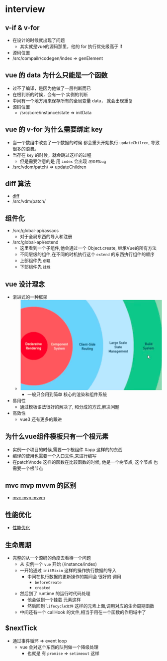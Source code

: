 # interview

##  v-if & v-for
- 在设计的时候就出现了问题
  - 其实就是vue的源码那里，他的 for 执行优先级高于 if 
- 源码位置
 - /src/compailr/codegen/index  => genElement
## vue 的 data 为什么只能是一个函数

- 过不了编译，是因为他做了一层判断而已
- 在根判断的时候，会有一个 实例的判断
- 中间有一个地方用来保存所有的全局变量 data， 就会出现重复
- 源码位置
  - /src/core/instance/state => initData

## vue 的 v-for 为什么需要绑定 key
- 当一个数组中改变了一个数据的时候 都会重头开始执行 `updateChilren`, 导致很多的浪费。  
- 当存在 `key` 的时候，就会跳过这样的过程
  - 但是需要注意的是 用 `index` 会出现 `渲染的bug` 
- /src/vdom/patch/ => updateChildren
## diff 算法
- [diff](./diff.md)
- /src/vdm/patch/ 

## 组件化
- /src/global-api/assacs 
  - 对于全局东西的导入和注册 
- /src/global-api/extend
  - 这里看到一个子组件,他会通过一个 Object.create, 继承Vue的所有方法 
  - 不同层级的组件,在不同的时机执行这个 `extend` 的东西执行组件的顺序
  - 上部组件先 `创建`
  - 下部组件先 `挂载` 

## vue 设计理念
- 渐进式的一种框架
  - ![](../../image/Snipaste_2022-07-24_17-01-13.png)
    - 一般只会用到简单 核心的渲染和组件系统
- 易用性
  - 通过模板语法很好的解决了, 和分成的方式,解决问题 
- 高效性
  - vue3 还有更多的跟进 

## 为什么vue组件模板只有一个根元素
- 实例一个项目的时候,需要一个根组件 #app 这样的的东西
- 编译的使用也需要一个入口文件,来进行编写
- 在patchVnode 这样的函数在比较函数的时候, 他是一个树节点, 这个节点 也需要一个根节点 

## mvc mvp mvvm 的区别
- [mvc mvp mvvm](./mvvm.md)

## 性能优化
- [性能优化](performance.md)

## 生命周期
- 完整的从一个源码的角度去看待一个问题
  - 从 实例一个 `vue` 开始 (/instance/index)  
  - 一开始通过 `initMixin` 这样的操作执行数据的导入
    - 中间在执行数据的更新操作的期间会 很好的 调用
      - `beforeCreate`  
      - `created`  
  - 然后到了 runtime 的运行时代码处理
    - 他会做到一个挂载 元素这样
    - 然后回到 `lifecycle文件` 这样的元素上面,调用对应的生命周期函数
  - 中间还有一个 callHook 的文件,相当于用在一个函数的作用域中了

## $nextTick
- 通过事件循环 => event loop 
  - vue 会对这个东西的队列做一个降级处理
    - 也就是 有 `promise` => `setimeout` 这样 
